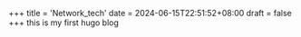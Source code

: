 +++
title = 'Network_tech'
date = 2024-06-15T22:51:52+08:00
draft = false
+++
this is my first hugo blog
